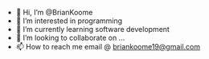 - 👋 Hi, I’m @BrianKoome
- 👀 I’m interested in programming
- 🌱 I’m currently learning software development
- 💞️ I’m looking to collaborate on ...
- 📫 How to reach me email @ briankoome19@gmail.com

<!---
BrianKoome/BrianKoome is a ✨ special ✨ repository because its `README.md` (this file) appears on your GitHub profile.
You can click the Preview link to take a look at your changes.
--->
